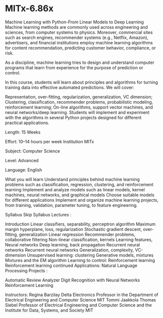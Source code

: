 # MITx-6.86x
Machine Learning with Python-From Linear Models to Deep Learning
Machine learning methods are commonly used across engineering and sciences, from computer systems to physics. Moreover, commercial sites such as search engines, recommender systems (e.g., Netflix, Amazon), advertisers, and financial institutions employ machine learning algorithms for content recommendation, predicting customer behavior, compliance, or risk.

As a discipline, machine learning tries to design and understand computer programs that learn from experience for the purpose of prediction or control.

In this course, students will learn about principles and algorithms for turning training data into effective automated predictions. We will cover:

Representation, over-fitting, regularization, generalization, VC dimension;
Clustering, classification, recommender problems, probabilistic modeling, reinforcement learning;
On-line algorithms, support vector machines, and neural networks/deep learning.
Students will implement and experiment with the algorithms in several Python projects designed for different practical applications.

Length:
15 Weeks

Effort:
10–14 hours per week
Institution
MITx

Subject:
Computer Science

Level:
Advanced

Language:
English

What you will learn
Understand principles behind machine learning problems such as classification, regression, clustering, and reinforcement learning
Implement and analyze models such as linear models, kernel machines, neural networks, and graphical models
Choose suitable models for different applications
Implement and organize machine learning projects, from training, validation, parameter tuning, to feature engineering.

Syllabus
Skip Syllabus
Lectures :

Introduction
Linear classifiers, separability, perceptron algorithm
Maximum margin hyperplane, loss, regularization
Stochastic gradient descent, over-fitting, generalization
Linear regression
Recommender problems, collaborative filtering
Non-linear classification, kernels
Learning features, Neural networks
Deep learning, back propagation
Recurrent neural networks
Recurrent neural networks
Generalization, complexity, VC-dimension
Unsupervised learning: clustering
Generative models, mixtures
Mixtures and the EM algorithm
Learning to control: Reinforcement learning
Reinforcement learning continued
Applications: Natural Language Processing
Projects :

Automatic Review Analyzer
Digit Recognition with Neural Networks
Reinforcement Learning

Instructors:
Regina Barzilay
Delta Electronics Professor in the Department of Electrical Engineering and Computer Science
MIT
Tommi Jaakkola
Thomas Siebel Professor of Electrical Engineering and Computer Science and the Institute for Data, Systems, and Society
MIT
